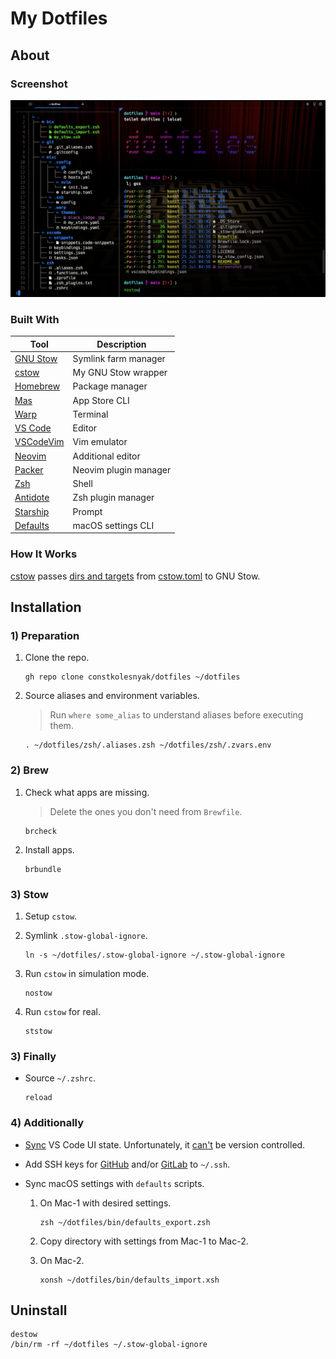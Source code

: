 # My Dotfiles

## About

### Screenshot

![Screenshot](screenshot.png)

### Built With

| Tool                                                | Description           |
| --------------------------------------------------- | --------------------- |
| [GNU Stow](https://www.gnu.org/software/stow/)      | Symlink farm manager  |
| [cstow](https://github.com/constkolesnyak/cstow)    | My GNU Stow wrapper   |
| [Homebrew](https://brew.sh/)                        | Package manager       |
| [Mas](https://github.com/mas-cli/mas)               | App Store CLI         |
| [Warp](https://www.warp.dev/)                       | Terminal              |
| [VS Code](https://code.visualstudio.com/)           | Editor                |
| [VSCodeVim](https://github.com/VSCodeVim/Vim)       | Vim emulator          |
| [Neovim](https://neovim.io/)                        | Additional editor     |
| [Packer](https://github.com/wbthomason/packer.nvim) | Neovim plugin manager |
| [Zsh](https://www.zsh.org/)                         | Shell                 |
| [Antidote](https://getantidote.github.io/)          | Zsh plugin manager    |
| [Starship](https://starship.rs/)                    | Prompt                |
| [Defaults](https://macos-defaults.com/)             | macOS settings CLI    |

### How It Works

[cstow](https://github.com/constkolesnyak/cstow)
passes [dirs and targets](https://www.gnu.org/software/stow/manual/stow.html#Invoking-Stow)
from [cstow.toml](cstow.toml) to GNU Stow.

## Installation

### 1) Preparation

1.  Clone the repo.

        gh repo clone constkolesnyak/dotfiles ~/dotfiles

2.  Source aliases and environment variables.

    > Run `where some_alias` to understand aliases before executing them.

        . ~/dotfiles/zsh/.aliases.zsh ~/dotfiles/zsh/.zvars.env

### 2) Brew

1.  Check what apps are missing.

    > Delete the ones you don't need from `Brewfile`.

        brcheck

2.  Install apps.

        brbundle

### 3) Stow

1.  Setup `cstow`.

<!-- todo add link to 'setup' header in cstow README -->

2.  Symlink `.stow-global-ignore`.

        ln -s ~/dotfiles/.stow-global-ignore ~/.stow-global-ignore

3.  Run `cstow` in simulation mode.

        nostow

4.  Run `cstow` for real.

        ststow

### 3) Finally

- Source `~/.zshrc`.

      reload

### 4) Additionally

- [Sync](https://code.visualstudio.com/docs/editor/settings-sync) VS Code UI state.
  Unfortunately, it
  [can't](https://code.visualstudio.com/docs/editor/profiles#_where-is-the-ui-state-globalstatejson-file)
  be version controlled.

- Add SSH keys for
  [GitHub](https://docs.github.com/en/authentication/connecting-to-github-with-ssh/adding-a-new-ssh-key-to-your-github-account)
  and/or
  [GitLab](https://docs.gitlab.com/ee/user/ssh.html#add-an-ssh-key-to-your-gitlab-account)
  to `~/.ssh`.

- Sync macOS settings with `defaults` scripts.

  1.  On Mac-1 with desired settings.

          zsh ~/dotfiles/bin/defaults_export.zsh

  2.  Copy directory with settings from Mac-1 to Mac-2.

  3.  On Mac-2.

          xonsh ~/dotfiles/bin/defaults_import.xsh

## Uninstall

    destow
    /bin/rm -rf ~/dotfiles ~/.stow-global-ignore
